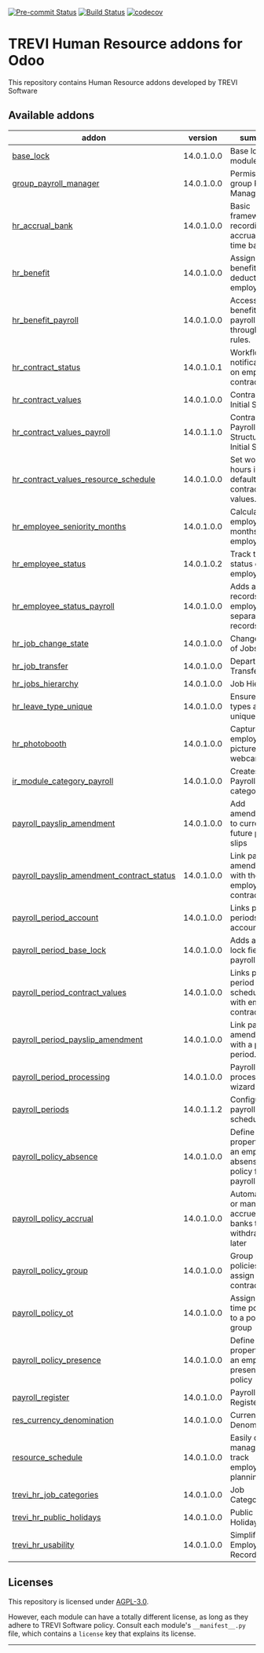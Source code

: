 
<!-- /!\ Non OCA Context : Set here the badge of your runbot / runboat instance. -->
[![Pre-commit Status](https://github.com/trevi-software/trevi-hr/actions/workflows/pre-commit.yml/badge.svg?branch=14.0)](https://github.com/trevi-software/trevi-hr/actions/workflows/pre-commit.yml?query=branch%3A14.0)
[![Build Status](https://github.com/trevi-software/trevi-hr/actions/workflows/test.yml/badge.svg?branch=14.0)](https://github.com/trevi-software/trevi-hr/actions/workflows/test.yml?query=branch%3A14.0)
[![codecov](https://codecov.io/gh/trevi-software/trevi-hr/branch/14.0/graph/badge.svg)](https://codecov.io/gh/trevi-software/trevi-hr)
<!-- /!\ Non OCA Context : Set here the badge of your translation instance. -->

<!-- /!\ do not modify above this line -->

# TREVI Human Resource addons for Odoo

This repository contains Human Resource addons developed by TREVI Software

<!-- /!\ do not modify below this line -->

<!-- prettier-ignore-start -->

[//]: # (addons)

Available addons
----------------
addon | version | summary
--- | --- | ---
[base_lock](base_lock/) | 14.0.1.0.0 | Base locking module.
[group_payroll_manager](group_payroll_manager/) | 14.0.1.0.0 | Permissions group Payroll Manager
[hr_accrual_bank](hr_accrual_bank/) | 14.0.1.0.0 | Basic framework for recording accruals to a time bank
[hr_benefit](hr_benefit/) | 14.0.1.0.0 | Assign benefits and deductables to employees
[hr_benefit_payroll](hr_benefit_payroll/) | 14.0.1.0.0 | Access benefits in payroll through salary rules.
[hr_contract_status](hr_contract_status/) | 14.0.1.0.1 | Workflows and notifications on employee contracts.
[hr_contract_values](hr_contract_values/) | 14.0.1.0.0 | Contracts - Initial Settings
[hr_contract_values_payroll](hr_contract_values_payroll/) | 14.0.1.1.0 | Contract Payroll Structure Initial Settings
[hr_contract_values_resource_schedule](hr_contract_values_resource_schedule/) | 14.0.1.0.0 | Set working hours in default contract values.
[hr_employee_seniority_months](hr_employee_seniority_months/) | 14.0.1.0.0 | Calculate an employee's months of employment
[hr_employee_status](hr_employee_status/) | 14.0.1.0.2 | Track the HR status of employees
[hr_employee_status_payroll](hr_employee_status_payroll/) | 14.0.1.0.0 | Adds access records to employee separation records
[hr_job_change_state](hr_job_change_state/) | 14.0.1.0.0 | Change State of Jobs
[hr_job_transfer](hr_job_transfer/) | 14.0.1.0.0 | Departmental Transfer
[hr_jobs_hierarchy](hr_jobs_hierarchy/) | 14.0.1.0.0 | Job Hierarchy
[hr_leave_type_unique](hr_leave_type_unique/) | 14.0.1.0.0 | Ensure leave types are unique
[hr_photobooth](hr_photobooth/) | 14.0.1.0.0 | Capture employee picture with webcam
[ir_module_category_payroll](ir_module_category_payroll/) | 14.0.1.0.0 | Creates Payroll module category
[payroll_payslip_amendment](payroll_payslip_amendment/) | 14.0.1.0.0 | Add amendments to current and future pay slips
[payroll_payslip_amendment_contract_status](payroll_payslip_amendment_contract_status/) | 14.0.1.0.0 | Link payslip amendments with the employee contract state.
[payroll_period_account](payroll_period_account/) | 14.0.1.0.0 | Links payroll periods to accounting
[payroll_period_base_lock](payroll_period_base_lock/) | 14.0.1.0.0 | Adds a base lock field to a payroll period.
[payroll_period_contract_values](payroll_period_contract_values/) | 14.0.1.0.0 | Links payroll period schedules with employee contracts.
[payroll_period_payslip_amendment](payroll_period_payslip_amendment/) | 14.0.1.0.0 | Link payslip amendments with a payroll period.
[payroll_period_processing](payroll_period_processing/) | 14.0.1.0.0 | Payroll period processing wizard
[payroll_periods](payroll_periods/) | 14.0.1.1.2 | Configurable payroll schedules.
[payroll_policy_absence](payroll_policy_absence/) | 14.0.1.0.0 | Define properties of an employee absense policy for payroll.
[payroll_policy_accrual](payroll_policy_accrual/) | 14.0.1.0.0 | Automatically or manually accrue to time banks to be withdrawn later
[payroll_policy_group](payroll_policy_group/) | 14.0.1.0.0 | Group payroll policies and assign them to contracts
[payroll_policy_ot](payroll_policy_ot/) | 14.0.1.0.0 | Assign over-time policies to a policy group
[payroll_policy_presence](payroll_policy_presence/) | 14.0.1.0.0 | Define properties of an employee presence policy
[payroll_register](payroll_register/) | 14.0.1.0.0 | Payroll Register
[res_currency_denomination](res_currency_denomination/) | 14.0.1.0.0 | Currency Denominations
[resource_schedule](resource_schedule/) | 14.0.1.0.0 | Easily create, manage, and track employee shift planning.
[trevi_hr_job_categories](trevi_hr_job_categories/) | 14.0.1.0.0 | Job Categories
[trevi_hr_public_holidays](trevi_hr_public_holidays/) | 14.0.1.0.0 | Public Holidays
[trevi_hr_usability](trevi_hr_usability/) | 14.0.1.0.0 | Simplify Employee Records.

[//]: # (end addons)

<!-- prettier-ignore-end -->

## Licenses

This repository is licensed under [AGPL-3.0](LICENSE).

However, each module can have a totally different license, as long as they adhere to TREVI Software
policy. Consult each module's `__manifest__.py` file, which contains a `license` key
that explains its license.

----
<!-- /!\ Non OCA Context : Set here the full description of your organization. -->
